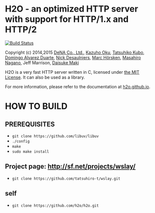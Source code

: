 H2O - an optimized HTTP server with support for HTTP/1.x and HTTP/2
===

[![Build Status](https://travis-ci.org/h2o/h2o.svg?branch=master)](https://travis-ci.org/h2o/h2o)

Copyright (c) 2014,2015 [DeNA Co., Ltd.](http://dena.com/), [Kazuho Oku](https://github.com/kazuho/), [Tatsuhiko Kubo](https://github.com/cubicdaiya/), [Domingo Alvarez Duarte](https://github.com/mingodad/), [Nick Desaulniers](https://github.com/nickdesaulniers/), [Marc Hörsken](https://github.com/mback2k), [Masahiro Nagano](https://github.com/kazeburo/), Jeff Marrison, [Daisuke Maki](https://github.com/lestrrat/)

H2O is a very fast HTTP server written in C, licensed under [the MIT License](http://opensource.org/licenses/MIT).  It can also be used as a library.

For more information, please refer to the documentation at [h2o.github.io](http://h2o.github.io).

# HOW TO BUILD

## PREREQUISITES

* `git clone https://github.com/libuv/libuv`
* `./config`
* `make`
* `sudo make install`

## Project page: http://sf.net/projects/wslay/
* `git clone https://github.com/tatsuhiro-t/wslay.git`

## self
* `git clone https://github.com/h2o/h2o.git`
